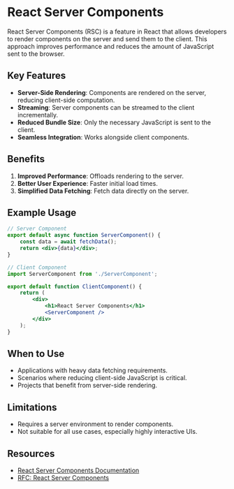 # React Server Components

React Server Components (RSC) is a feature in React that allows developers to render components on the server and send them to the client. This approach improves performance and reduces the amount of JavaScript sent to the browser.

## Key Features
- **Server-Side Rendering**: Components are rendered on the server, reducing client-side computation.
- **Streaming**: Server components can be streamed to the client incrementally.
- **Reduced Bundle Size**: Only the necessary JavaScript is sent to the client.
- **Seamless Integration**: Works alongside client components.

## Benefits
1. **Improved Performance**: Offloads rendering to the server.
2. **Better User Experience**: Faster initial load times.
3. **Simplified Data Fetching**: Fetch data directly on the server.

## Example Usage
```jsx
// Server Component
export default async function ServerComponent() {
    const data = await fetchData();
    return <div>{data}</div>;
}

// Client Component
import ServerComponent from './ServerComponent';

export default function ClientComponent() {
    return (
        <div>
            <h1>React Server Components</h1>
            <ServerComponent />
        </div>
    );
}
```

## When to Use
- Applications with heavy data fetching requirements.
- Scenarios where reducing client-side JavaScript is critical.
- Projects that benefit from server-side rendering.

## Limitations
- Requires a server environment to render components.
- Not suitable for all use cases, especially highly interactive UIs.

## Resources
- [React Server Components Documentation](https://react.dev)
- [RFC: React Server Components](https://github.com/reactjs/rfcs/pull/188)
